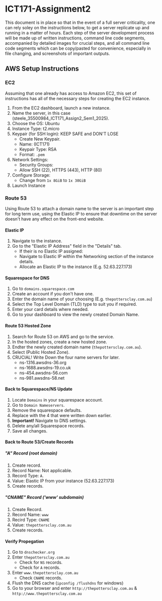 # ICT171-Assignment2
This document is in place so that in the event of a full server criticality, one can rely soley on the instructions below, to get a server replicate up and running in a matter of hours. Each step of the server development process will be made up of written instructions, command line code segments,  accompanied by detailed images for crucial steps, and all command line code segments which can be copy/pasted for convenience, especially in file changing, and screenshots of important outputs.


## AWS Setup Instructions
### EC2
Assuming that one already has access to Amazon EC2, this set of instructions has all of the necessary steps for creating the EC2 instance.
1. From the EC2 dashboard, launch a new instance.
2. Name the server, in this case (steele_35500984_ICT171_Assign2_Sem1_2025).
3. Choose the OS: Ubuntu
4. Instance Type: t2.micro
5. Keypair (for SSH login): KEEP SAFE and DON'T LOSE
   - Create New Keypair.
   - Name: (ICT171)
   - Keypair Type: RSA
   - Format: `.pem`
6. Network Settings:
   - Security Groups:
   - Allow SSH (22), HTTPS (443), HTTP (80)
7. Configure Storage:
   - Change from  `1x 8GiB` to `1x 30GiB`
8. Launch Instance

### Route 53
Using Route 53 to attach a domain name to the server is an important step for long term use, using the Elastic IP to ensure that downtime on the server doesn't have any effect on the front-end website.
#### Elastic IP
1. Navigate to the instance.
2. Go to the "Elastic IP Address" field in the "Details" tab.
   - If their is no Elastic IP assigned:
   - Navigate to Elastic IP within the Networking section of the instance details.
   - Allocate an Elastic IP to the instance (E.g. 52.63.227.173)
#### Squarespace for DNS
1. Go to `domains.squarespace.com`
2. Create an account if you don't have one.
3. Enter the domain name of your choosing (E.g. `thepottersclay.com.au`)
4. Select the Top Level Domain (TLD) type to suit you if required.
5. Enter your card details where needed.
6. Go to your dashboard to view the newly created Domain Name.
#### Route 53 Hosted Zone
1. Search for Route 53 on AWS and go to the service.
2. In the hosted zones, create a new hosted zone.
3. Endter the newly created domain name (`thepottersclay.com.au`).
4. Select (Public Hosted Zone).
5. CRUCIAL! Write Down the four name servers for later.
   - ns-1316.awsdns-36.org
   - ns-1688.awsdns-19.co.uk
   - ns-454.awsdns-56.com
   - ns-981.awsdns-58.net
#### Back to Squarespace/NS Update
1. Locate `Domains` in your squarespace account.
2. Go to `Domain Nameservers`.
3. Remove the squarespace defaults.
4. Replace with the 4 that were written down earlier.
5. **Important!** Navigate to DNS settings.
6. Delete any/all Squarespace records.
7. Save all changes.
#### Back to Route 53/Create Records
##### "A" Record (root domain)
1. Create record.
2. Record Name: Not applicable.
3. Record Type: `A`.
4. Value: Elastic IP from your instance (52.63.227.173)
5. Create records.
##### "CNAME" Record ('www' subdomain)
1. Create Record.
2. Record Name: `www`
3. Recird Type: `CNAME`
4. Value: `thepottersclay.com.au`
5. Create records.
#### Verify Propegation
1. Go to `dnschecker.org`
2. Enter `thepottersclay.com.au`
   - Check for `NS` records.
   - Check for `A` records.
3. Enter `www.thepottersclay.com.au`
   - Check `CNAME` records.
4. Flush the DNS cache (`ipconfig /flushdns` for windows)
5. Go to your browser and enter `http://thepottersclay.com.au` & `http://www.thepottersclay.com.au`


 

